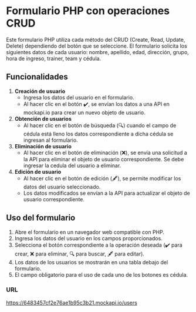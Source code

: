 # Formulario PHP con operaciones CRUD

Este formulario PHP utiliza cada método del CRUD (Create, Read, Update, Delete) dependiendo del botón que se seleccione. El formulario solicita los siguientes datos de cada usuario: nombre, apellido, edad, dirección, grupo, hora de ingreso, trainer, team y cédula.

## Funcionalidades

1. **Creación de usuario**
   - Ingresa los datos del usuario en el formulario.
   - Al hacer clic en el botón ✔️, se envían los datos a una API en mockapi.io para crear un nuevo objeto de usuario.
2. **Obtención de usuarios**
   - Al hacer clic en el botón de búsqueda (🔍) cuando el campo de cédula está lleno los datos correspondiente a dicha cédula se ingresan al formulario.
3. **Eliminación de usuario**
   - Al hacer clic en el botón de eliminación (❌), se envía una solicitud a la API para eliminar el objeto de usuario correspondiente. Se debe ingresar la cedula del usuario a eliminar.
4. **Edición de usuario**
   - Al hacer clic en el botón de edición (🖋️), se permite modificar los datos del usuario seleccionado.
   - Los datos modificados se envían a la API para actualizar el objeto de usuario correspondiente.

## Uso del formulario

1. Abre el formulario en un navegador web compatible con PHP.
2. Ingresa los datos del usuario en los campos proporcionados.
3. Selecciona el botón correspondiente a la operación deseada (✔️ para crear, ❌ para eliminar, 🔍 para buscar, 🖋️ para editar).
4. Los datos de los usuarios se mostrarán en una tabla debajo del formulario.
5. El campo obligatorio para el uso de cada uno de los botones es cédula.

### URL

https://6483457cf2e76ae1b95c3b21.mockapi.io/users